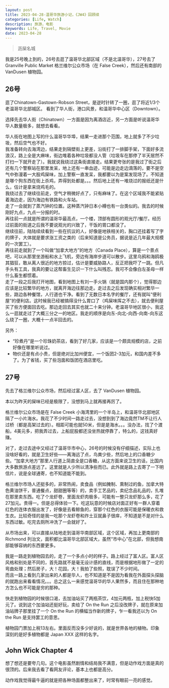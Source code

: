 ```yaml
---
layout: post
title: 2023-04-28-温哥华旅游小记，《JW4》回顾续
categories: [Life, Watch]
description: 旅游，电影
keywords: Life, Travel, Movie
date: 2023-04-28
---
```


> 沥屎名城

我是25号晚上到的，26号去逛了温哥华北部区域（不是北温哥华），27号去了 Granville Public Market 格兰维尔公众市场（在 False Creek），然后还有南部的 VanDusen 植物园。

## 26号
逛了Chinatown-Gastown-Robson Street，是逆时针转了一圈，逛了将近1/3个老温哥华北部城区。
看到了华人街，港口风景，和温哥华中心区（Downtown）。

选择先去华人街（Chinatown）一方面是因为离酒店近，另一方面是听说温哥华华人数量极多，就想去看看。

华人街在地图上写的什么温哥华华埠，结果一走进那个范围，地上就多了不少垃圾，然后空气也不好。   
我准备转向去海湾边，结果走到隔壁街上更差，沿街打了一排脚手架，下面好多流浪汉，路上全是大麻味，街边堆着各种垃圾都没人管（垃圾车在那停了半天居然不打扫一下就开走了）。我就说我绕过这条街直接走。结果更夸张的是我过了街之后还有几个警察站在那里发呆，地上还有一串血迹，可能是边走边滴落的，要不是空气中弥漫着一大股鸡屎味，加上警察一直发呆，我都要以为是案发现场了。不知道是哪个狗东西在街上杀鸡，弄得到处都是。。。然后地上还有一堆烧过的报纸还是什么，估计是拿来烧鸡毛的。   
我绕过去了继续往前走，空气才稍微好点了，只有麻味了。在这个区域我不能紧贴着海边走，因为海边有铁路和火车站。   
走了一会就到了蒸汽钟的位置。这种蒸汽钟日本小樽也有一台类似的。我去的时候刚好九点，九点一分报的时。   
再往前一点就是所谓的温哥华最高点，一个楼，顶部有圆形的观光厅/餐厅。经历过前面的街道之后我不要说观光的兴致了，干饭的胃口都没了。    
继续往前，陆陆续续看到一些在抗议的人，好像是地铁相关的，胸口还挂着写了字的牌子，大体就是要求涨工资之类的（后来知道是公务员，据说是近几年最大规模的一次罢工）。   
再往前走就到了一个叫做“加拿大地方”的地方（Canada Place），算是一个景点吧，可以从那里坐游船和水上飞机，旁边有海岸步道可以散步。这里乌鸦和海鸥极其猖狂，敢从离人很近的地方掠过，估计是要威胁路人，反正把我吓了一跳。但凡手头有工具，我真的要让这帮畜生见识一下什么叫残忍。我可不会像白左圣母一样什么畜生都惯着。   
走了一段之后我打开地图，看到地图上有刘一手火锅（就是国内那个），觉得那边应该是比较繁华的地方，就离开海边往那边走。走过去之后发现确实相对繁华一些，路边各种餐馆，人行道也干净。看到了无数日本名字的餐厅，还有就叫“便利屋”的便利店。这时候我已经被搞得没什么胃口了（鸡屎味挥之不去），就去便利屋买了些方便面回去吃。那边走回去其实也就二十来分钟。老温哥华地区很小，我这么一逛就走过了大概三分之一的地区。我走的顺序是向东-向北-向西-向南-向东这么绕了一圈，大概十一点半回去的。

另外：
- “珍煮丹”是一个珍珠奶茶店，看到了好几家，应该是一个颇具规模的店，之前好像在哪里听说过。
- 物价还是有点小贵，但是绝对比加州便宜，一个饭团2-3加元，和国内差不多了。为了省钱，买了些泡面和饭团在酒店里吃。

## 27号
先去了格兰维尔公众市场，然后经过富人区，去了 VanDusen 植物园。

本以为昨天的屎味已经是极限了，没想到马上就再接再厉了。

格兰维尔公众市场是在 False Creek 小海湾里的一个半岛上，和温哥华北部地区隔了一小片海水。我花了不少时间一路走过去，没想到到了海边竟然TM不让行人过桥（都是高架过去的）。相距可能也就50米，但是是海水。。。没办法，找了个渡船，4美元多，把我弄过去，上船屁股都还没坐热就停靠了，特么的，这钱真好赚。

对了，走过去途中又经过了温哥华市中心，26号的时候没有仔细描述，实际上也没啥好看的，就是卫生好些——离海远了点，鸟粪少些，然后地上的口香糖少些。“加拿大地方”那里人行道上简直全是口香糖，从这方面来说卫生的话，比国内大多数旅游点差远了。这里就是人少所以清净些而已。此外就是路上去寄了一下明信片，说是全球通寄，也不知道能不能到。

格兰维尔市场人还挺多的，非常热闹，卖食品（例如腌制、熏制过的鱼，加拿大特色黄油饼干，普通餐点，甜甜圈等等）的，卖手工艺品的，卖纪念品礼品的，扎堆在那里卖东西。吃了个龙虾卷，里面龙虾肉极多，可能有一整只龙虾那么多，花了27加元。贵得一。但是总得体验一下。吃这玩意的时候店对面正好有一群人穿着红色的连体衣服出发了，好像是去看鲸鱼的，穿那个红色的衣服可能是保暖衣和救生衣。比较奇怪的是我一吃那个龙虾卷和炸土豆就鼻子很痒，不知道是不是对什么东西过敏。吃完去厕所冲洗了一会就好了。

从市场出来，可以直接从陆地走到温哥华南部区域，这个区域，再加上更南部的 Richmond 列治文，面积都比温哥华北部区域大，虽然“市中心”在北部，但我想南部能够容纳的东西要更多。

我是一路走到植物园去的，走了一个多点小时的样子。路上经过了富人区。富人区风格和别处是不同的，首先路就不是毫无设计感的直线，而是根据地形做了一定的弯曲处理；然后房子，大！花园，大！我拍了些照，耽误了不少时间。    
而且一路上看到几家出来的人都是华人，也不知道是不是因为看我在外面探头探脑的就跑出来看看情况。。。总之这么一来感觉温哥华的华人果然多，而且住在那种地方怎么也不可能是穷的那种。   

快走到植物园的时候很口渴，去加油站买了两瓶茶饮，4加元两瓶，加上税快5加元了。说到这个加油站还挺好玩，卖给了 On the Run 之后没改牌子，就在原来加油站牌子那里挂了一个 On the Run 的横幅当作新的牌子，乍一看我还以为 On the Run 是支持罢工的意思。

植物园门票加上税13左右。里面反而没多少好说的，就是世界各地的植物。印象深刻的是好多植物都是 Japan XXX 这样的名字。



## John Wick Chapter 4

想了想还是要夸几句。这个电影虽然剧情和结局我不满意，但是动作戏方面是真的很顶的。后来我去看了看网友评论，基本上也都是高分。    

动作戏我觉得最牛逼的就是把各种场面都整出来了，时常有眼前一亮的感觉。